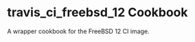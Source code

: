 travis_ci_freebsd_12 Cookbook
========================

A wrapper cookbook for the FreeBSD 12 CI image.
